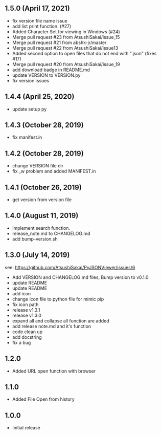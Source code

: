 ## 1.5.0 (April 17, 2021)
  - fix version file name issue
  - add list print function. (#27)
  - Added Character Set for viewing in Windows (#24)
  - Merge pull request #23 from AtsushiSakai/issue_15
  - Merge pull request #21 from abshk-jr/master
  - Merge pull request #22 from AtsushiSakai/issue13
  - Added second option to open files that do not end with ".json" (fixes #17)
  - Merge pull request #20 from AtsushiSakai/issue_19
  - add download badge in README.md
  - update VERSION to VERSION.py
  - fix version issues

## 1.4.4 (April 25, 2020)
  - update setup py

## 1.4.3 (October 28, 2019)
  - fix manifest.in

## 1.4.2 (October 28, 2019)
  - change VERSION file dir
  - fix _w problem and added MANIFEST.in

## 1.4.1 (October 26, 2019)
  - get version from version file

## 1.4.0 (August 11, 2019)
  - implement search function.
  - release_note.md to CHANGELOG.md
  - add bump-version.sh


## 1.3.0 (July 14, 2019)
  see: https://github.com/AtsushiSakai/PyJSONViewer/issues/6
  
  - Add VERSION and CHANGELOG.md files, Bump version to v0.1.0.
  - update README
  - update README
  - add icon
  - change icon file to python file for mimic pip
  - fix icon path
  - release v1.3.1
  - release v1.3.0
  - expand all and collapse all function are added
  - add release note.md and it's function
  - code clean up
  - add docstring
  - fix a bug
  
## 1.2.0

- Added URL open function with browser

## 1.1.0

- Added File Open from history

## 1.0.0

- Initial release

